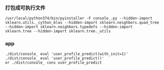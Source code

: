 ### 打包成可执行文件
    /usr/local/python374/bin/pyinstaller -F console_.py --hidden-import sklearn.utils._cython_blas --hidden-import sklearn.neighbors.quad_tree --hidden-import sklearn.neighbors.typedefs --hidden-import sklearn.tree --hidden-import sklearn.tree._utils
### app
    ./dist/console_ eval 'user_profile_predict(with_init=1)'
    ./dist/console_ eval 'user_profile_predict()' 
    or ./dist/console_ cons user_profile_predict

###
